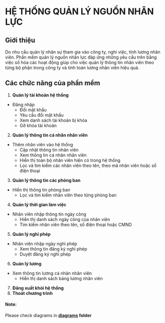 # HỆ THỐNG QUẢN LÝ NGUỒN NHÂN LỰC

## Giới thiệu

Do nhu cầu quản lý nhân sự tham gia vào công ty, nghỉ việc, tính lương nhân viên. Phần mềm quản lý nguồn nhân lực đáp ứng những yêu cầu trên bằng việc số hóa các hoạt động giúp cho việc quản lý thông tin nhân viên theo từng bộ phận trong công ty và tính toán lương nhân viên hiệu quả.

## Các chức năng của phần mềm

1. **Quản lý tài khoản hệ thống**
- Đăng nhập
    - Đổi mật khẩu
    - Yêu cầu đổi mật khẩu
    - Xem danh sách tài khoản bị khóa
    - Gỡ khóa tài khoản
2. **Quản lý thông tin cá nhân nhân viên**
- Thêm nhân viên vào hệ thống
    - Cập nhật thông tin nhân viên
    - Xem thông tin cá nhân nhân viên
    - Hiển thị toàn bộ nhân viên hiện có trong hệ thống
    - Lọc và tìm kiếm các nhân viên theo tên, theo mã nhân viên hoặc số điện thoại
3. **Quản lý thông tin các phòng ban**
- Hiển thị thông tin phòng ban
    - Lọc và tìm kiếm nhân viên theo từng phòng ban
4. **Quản lý thời gian làm việc**
- Nhân viên nhập thông tin ngày công
    - Hiển thị danh sách ngày công của nhân viên
    - Tìm kiếm nhân viên theo tên, số điện thoại hoặc CMND
5. **Quản lý nghỉ phép**
- Nhân viên nhập ngày nghỉ phép
    - Xem thông tin đăng ký nghỉ phép
    - Duyệt đăng ký nghỉ phép
6. **Quản lý lương**
- Xem thông tin lương cá nhân nhân viên
    - Hiển thị danh sách bảng lương nhân viên
7. **Đăng xuất khỏi hệ thống**
8. **Thoát chương trình**

#### Note:
Please check diagrams in **[diagrams](diagrams) folder**